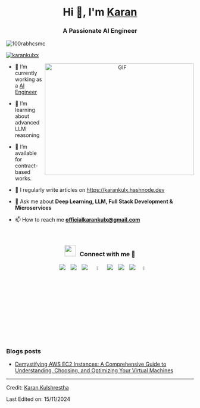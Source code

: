 <h1 align="center">Hi 👋, I'm <a href="https://100rabhcsmc.github.io/Me.io/" target="blank">
Karan</a></h1>
<h3 align="center"> A Passionate AI Engineer </h3>

<p align="left"> <img src="https://komarev.com/ghpvc/?username=100rabhcsmc&label=Profile%20views&color=0e75b6&style=flat" alt="100rabhcsmc" /> </p>

<p align="left"> <a href="https://twitter.com/karankulxx" target="blank"><img src="https://img.shields.io/twitter/follow/karankulxx?logo=twitter&style=for-the-badge" alt="karankulxx" /></a> </p>

<a target="_blank" align="center">
  <img align="right" top="500" height="300" width="400" alt="GIF" src="https://media.giphy.com/media/SWoSkN6DxTszqIKEqv/giphy.gif">
</a>

- 🔭 I’m currently working as a <a href="https://linkedin.com/in/karankulshrestha" target="blank">AI Engineer</a>

- 🌱 I’m learning about advanced LLM reasoning

- 🤝 I’m available for contract-based works.

- 📝 I regularly write articles on https://karankulx.hashnode.dev

- 💬 Ask me about **Deep Learning, LLM, Full Stack Development & Microservices**

- 📫 How to reach me **officialkarankulx@gmail.com**

<br/>
<h3 align="center" > <img src="https://media.giphy.com/media/iY8CRBdQXODJSCERIr/giphy.gif" width="30" height="30" style="margin-right: 10px;">Connect with me 🤝 </h3>

<p align="center">

 <div align="center"  class="icons-social" style="margin-left: 10px;">
        <a style="margin-left: 10px;"  target="_blank" href="https://www.linkedin.com/in/karankulshrestha/">
			<img src="https://img.icons8.com/doodle/40/000000/linkedin--v2.png"></a>
        <a style="margin-left: 10px;" target="_blank" href="https://github.com/rajkulx">
		<img src="https://img.icons8.com/doodle/40/000000/github--v1.png"></a>
		<a style="margin-left: 10px;" target="_blank" href="https://stackoverflow.com/users/10243101/karankulshrestha">
				<img src="https://img.icons8.com/external-tal-revivo-color-tal-revivo/40/000000/external-stack-overflow-is-a-question-and-answer-site-for-professional-logo-color-tal-revivo.png"></a>
	   <a style="margin-left: 10px;" target="_blank" href="https://medium.com/@karankulx">
					<img src="https://img.icons8.com/?size=256&id=71j3Yu2sKtP8&format=png" width="5%" height="5%" ></a>
        <a style="margin-left: 10px;" target="_blank" href="https://instagram.com/karankulx">
			<img src="https://img.icons8.com/doodle/40/000000/instagram-new--v2.png"></a>
		<a style="margin-left: 10px;" target="_blank" href="https://twitter.com/karankulxx">
			<img src="https://img.icons8.com/doodle/1x/twitter-squared--v2.png" ></a>
		<a style="margin-left: 10px;" target="_blank" href="https://youtube.com/@karankulx?si=8xyu5LBeB5YelU5f">
				<img src="https://img.icons8.com/doodle/1x/youtube--v2.png" ></a>
		<a style="margin-left: 5px;" target="_blank" href="https://drive.google.com/file/d/19Zn7f-A1NLTWcrfHLVrb2bPJ6emDVT2F/view">
					<img src="https://img.icons8.com/?size=256&id=zEj141qHoHc8&format=png" width="5%" height="5%" ></a>
      </div>

</p>

### Blogs posts

<!-- BLOG-POST-LIST:START -->

- [Demystifying AWS EC2 Instances: A Comprehensive Guide to Understanding, Choosing, and Optimizing Your Virtual Machines](https://karankulx.hashnode.dev/designing-a-scalable-architecture-for-time-consuming-background-processing-services)
<!-- BLOG-POST-LIST:END -->

---

Credit: [Karan Kulshrestha](https://github.com/rajkulx)

Last Edited on: 15/11/2024
